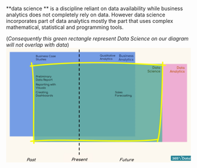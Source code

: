 **data science ** is a discipline reliant on data availability while business analytics does not completely rely on data. However data science incorporates part of data analytics mostly the part that uses complex mathematical, statistical and programming tools.

(_Consequently this green rectangle represent Data Science on our diagram will not overlap with data_)
![figure 2][1]

[1]:	./access/images/figure_2.png